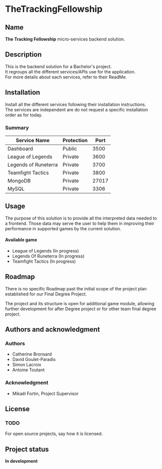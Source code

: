 # TheTrackingFellowship

## Name
**The Tracking Fellowship** micro-services backend solution.

## Description
This is the backend solution for a Bachelor's project.  
It regroups all the different services/APIs use for the application.  
For more details about each services, refer to their ReadMe.

## Installation
Install all the different services following their installation instructions.  
The services are independent are do not request a specific installation order as for today.

### Summary

| Service Name             | Protection | Port  |     
|--------------------------|------------|-------|
| Dashboard                | Public     | 3500  |    
| League of Legends        | Private    | 3600  |     
| Legends of Runeterra     | Private    | 3700  |     
| Teamfight Tactics        | Private    | 3800  |     
| MongoDB                  | Private    | 27017 |
| MySQL                    | Private    | 3306  |     

## Usage
The purpose of this solution is to provide all the interpreted data needed to a frontend.
Those data may serve the user to help them in improving their performance in supported games by the current solution.  
#### Available game
* League of Legends (In progress)
* Legends Of Runeterra (In progress)
* Teamfight Tactics (In progress)

## Roadmap
There is no specific Roadmap past the initial scope of the project plan established for our Final Degree Project.  

The project and its structure is open for additional game module, allowing further development for after Degree project or for other team final degree project.

## Authors and acknowledgment
### Authors
* Catherine Bronsard
* David Goulet-Paradis
* Simon Lacroix
* Antoine Toutant
### Acknowledgment
* Mikaël Fortin, Project Supervisor 

## License
### TODO
For open source projects, say how it is licensed.

## Project status
**In development**
